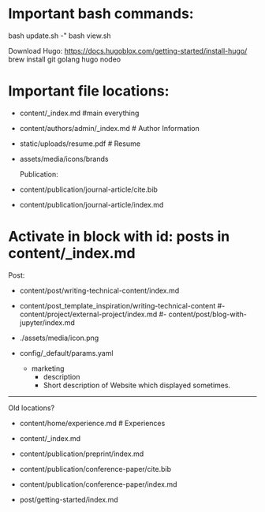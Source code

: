 # Important bash commands:
bash update.sh -"
bash view.sh

Download Hugo:
https://docs.hugoblox.com/getting-started/install-hugo/
brew install git golang hugo nodeo

# Important file locations:
- content/_index.md #main everything
- content/authors/admin/_index.md # Author Information

- static/uploads/resume.pdf # Resume
- assets/media/icons/brands

  Publication:
- content/publication/journal-article/cite.bib
- content/publication/journal-article/index.md

# Activate in block with id: posts in content/_index.md
Post:
- content/post/writing-technical-content/index.md
- content/post_template_inspiration/writing-technical-content
#- content/project/external-project/index.md
#- content/post/blog-with-jupyter/index.md

- ./assets/media/icon.png

- config/_default/params.yaml
  - marketing
    - description
    - Short description of Website which displayed sometimes.
--------------
Old locations?
- content/home/experience.md # Experiences
- content/_index.md

- content/publication/preprint/index.md

- content/publication/conference-paper/cite.bib
- content/publication/conference-paper/index.md

- post/getting-started/index.md
